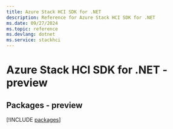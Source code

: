 ```yaml
---
title: Azure Stack HCI SDK for .NET
description: Reference for Azure Stack HCI SDK for .NET
ms.date: 09/27/2024
ms.topic: reference
ms.devlang: dotnet
ms.service: stackhci
---
```

# Azure Stack HCI SDK for .NET - preview
## Packages - preview
[!INCLUDE [packages](stack-hci-index.md)]